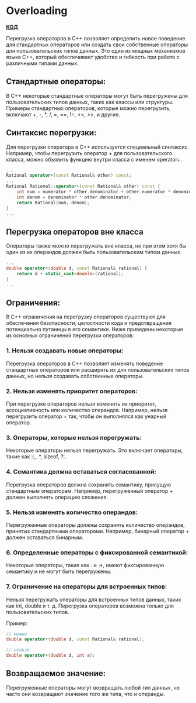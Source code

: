 # Overloading

**[КОД](../cpp_examples/Rational/)**

Перегрузка операторов в C++ позволяет определить новое поведение для стандартных операторов или создать свои собственные операторы для пользовательских типов данных. Это один из мощных механизмов языка C++, который обеспечивает удобство и гибкость при работе с различными типами данных.

## Стандартные операторы:
В C++ некоторые стандартные операторы могут быть перегружены для пользовательских типов данных, таких как классы или структуры. Примеры стандартных операторов, которые можно перегрузить, включают +, -, *, /, =, ==, !=, <<, >>, и другие.
## Синтаксис перегрузки:
Для перегрузки оператора в C++ используется специальный синтаксис. Например, чтобы перегрузить оператор + для пользовательского класса, можно объявить функцию внутри класса с именем operator+.

```C++
...
Rational operator+(const Rational& other) const;
...
Rational Rational::operator+(const Rational& other) const {
    int num = numerator * other.denominator + other.numerator * denominator;
    int denom = denominator * other.denominator;
    return Rational(num, denom);
}
...
```

## Перегрузка операторов вне класса

Операторы также можно перегружать вне класса, но при этом хотя бы один из их операндов должен быть пользовательским типом данных.

```C++
...
double operator+(double d, const Rational& rational) {
    return d + static_cast<double>(rational);
}
...
```

## Ограничения:

В C++ ограничения на перегрузку операторов существуют для обеспечения безопасности, целостности кода и предотвращения потенциально путаницы в его семантике. Ниже приведены некоторые из основных ограничений перегрузки операторов:

### 1. Нельзя создавать новые операторы:
Перегрузка операторов в C++ позволяет изменять поведение стандартных операторов или расширять их для пользовательских типов данных, но нельзя создавать собственные операторы.

### 2. Нельзя изменять приоритет операторов:
При перегрузке операторов нельзя изменять их приоритет, ассоциативность или количество операндов. Например, нельзя перегрузить оператор + так, чтобы он выполнялся как унарный оператор.

### 3. Операторы, которые нельзя перегружать:
Некоторые операторы нельзя перегружать. Это включает операторы, такие как ::, .*, sizeof, ?:.

### 4. Семантика должна оставаться согласованной:
Перегрузка операторов должна сохранять семантику, присущую стандартным операторам. Например, перегруженный оператор + должен выполнять операцию сложения.

### 5. Нельзя изменять количество операндов:
Перегруженные операторы должны сохранять количество операндов, принятых стандартными операторами. Например, бинарный оператор + должен оставаться бинарным.

### 6. Определенные операторы с фиксированной семантикой:
Некоторые операторы, такие как . и ->, имеют фиксированную семантику и не могут быть перегружены.

### 7. Ограничение на операторы для встроенных типов:
Нельзя перегружать операторы для встроенных типов данных, таких как int, double и т. д. Перегрузка операторов возможна только для пользовательских типов. 

Пример:
```C++
// можно
double operator+(double d, const Rational& rational);

// нельзя
double operator+(double d, int a);
```

## Возвращаемое значение:

Перегруженные операторы могут возвращать любой тип данных, но часто они возвращают значение того же типа, что и операнды.